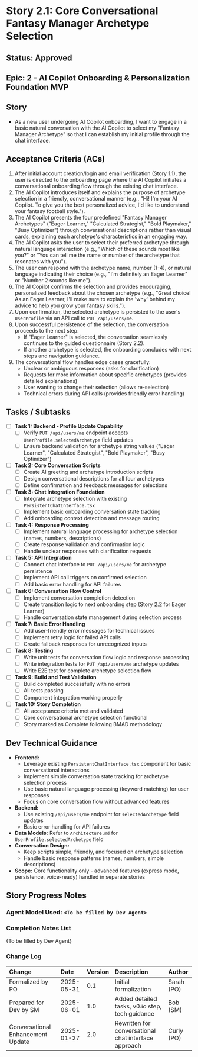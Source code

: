 # Story 2.1: Core Conversational Fantasy Manager Archetype Selection

## Status: Approved

## Epic: 2 - AI Copilot Onboarding & Personalization Foundation MVP

## Story

- As a new user undergoing AI Copilot onboarding, I want to engage in a basic natural conversation with the AI Copilot to select my "Fantasy Manager Archetype" so that I can establish my initial profile through the chat interface.

## Acceptance Criteria (ACs)

1.  After initial account creation/login and email verification (Story 1.1), the user is directed to the onboarding page where the AI Copilot initiates a conversational onboarding flow through the existing chat interface.
2.  The AI Copilot introduces itself and explains the purpose of archetype selection in a friendly, conversational manner (e.g., "Hi! I'm your AI Copilot. To give you the best personalized advice, I'd like to understand your fantasy football style.").
3.  The AI Copilot presents the four predefined "Fantasy Manager Archetypes" ("Eager Learner," "Calculated Strategist," "Bold Playmaker," "Busy Optimizer") through conversational descriptions rather than visual cards, explaining each archetype's characteristics in an engaging way.
4.  The AI Copilot asks the user to select their preferred archetype through natural language interaction (e.g., "Which of these sounds most like you?" or "You can tell me the name or number of the archetype that resonates with you").
5.  The user can respond with the archetype name, number (1-4), or natural language indicating their choice (e.g., "I'm definitely an Eager Learner" or "Number 2 sounds like me").
6.  The AI Copilot confirms the selection and provides encouraging, personalized feedback about the chosen archetype (e.g., "Great choice! As an Eager Learner, I'll make sure to explain the 'why' behind my advice to help you grow your fantasy skills.").
7.  Upon confirmation, the selected archetype is persisted to the user's `UserProfile` via an API call to `PUT /api/users/me`.
8.  Upon successful persistence of the selection, the conversation proceeds to the next step:
    * If "Eager Learner" is selected, the conversation seamlessly continues to the guided questionnaire (Story 2.2).
    * If another archetype is selected, the onboarding concludes with next steps and navigation guidance.
9.  The conversational flow handles edge cases gracefully:
    * Unclear or ambiguous responses (asks for clarification)
    * Requests for more information about specific archetypes (provides detailed explanations)
    * User wanting to change their selection (allows re-selection)
    * Technical errors during API calls (provides friendly error handling)

## Tasks / Subtasks

- [ ] **Task 1: Backend - Profile Update Capability**
    - [ ] Verify `PUT /api/users/me` endpoint accepts `UserProfile.selectedArchetype` field updates
    - [ ] Ensure backend validation for archetype string values ("Eager Learner", "Calculated Strategist", "Bold Playmaker", "Busy Optimizer")

- [ ] **Task 2: Core Conversation Scripts**
    - [ ] Create AI greeting and archetype introduction scripts
    - [ ] Design conversational descriptions for all four archetypes
    - [ ] Define confirmation and feedback messages for selections

- [ ] **Task 3: Chat Integration Foundation**
    - [ ] Integrate archetype selection with existing `PersistentChatInterface.tsx`
    - [ ] Implement basic onboarding conversation state tracking
    - [ ] Add onboarding context detection and message routing

- [ ] **Task 4: Response Processing**
    - [ ] Implement natural language processing for archetype selection (names, numbers, descriptions)
    - [ ] Create response validation and confirmation logic
    - [ ] Handle unclear responses with clarification requests

- [ ] **Task 5: API Integration**
    - [ ] Connect chat interface to `PUT /api/users/me` for archetype persistence
    - [ ] Implement API call triggers on confirmed selection
    - [ ] Add basic error handling for API failures

- [ ] **Task 6: Conversation Flow Control**
    - [ ] Implement conversation completion detection
    - [ ] Create transition logic to next onboarding step (Story 2.2 for Eager Learner)
    - [ ] Handle conversation state management during selection process

- [ ] **Task 7: Basic Error Handling**
    - [ ] Add user-friendly error messages for technical issues
    - [ ] Implement retry logic for failed API calls
    - [ ] Create fallback responses for unrecognized inputs

- [ ] **Task 8: Testing**
    - [ ] Write unit tests for conversation flow logic and response processing
    - [ ] Write integration tests for `PUT /api/users/me` archetype updates
    - [ ] Write E2E test for complete archetype selection flow

- [ ] **Task 9: Build and Test Validation**
    - [ ] Build completed successfully with no errors
    - [ ] All tests passing
    - [ ] Component integration working properly

- [ ] **Task 10: Story Completion**
    - [ ] All acceptance criteria met and validated
    - [ ] Core conversational archetype selection functional
    - [ ] Story marked as Complete following BMAD methodology

## Dev Technical Guidance

- **Frontend:**
    - Leverage existing `PersistentChatInterface.tsx` component for basic conversational interactions
    - Implement simple conversation state tracking for archetype selection process
    - Use basic natural language processing (keyword matching) for user responses
    - Focus on core conversation flow without advanced features
- **Backend:**
    - Use existing `/api/users/me` endpoint for `selectedArchetype` field updates
    - Basic error handling for API failures
- **Data Models:** Refer to `Architecture.md` for `UserProfile.selectedArchetype` field
- **Conversation Design:**
    - Keep scripts simple, friendly, and focused on archetype selection
    - Handle basic response patterns (names, numbers, simple descriptions)
- **Scope:** Core functionality only - advanced features (express mode, persistence, voice-ready) handled in separate stories

## Story Progress Notes

### Agent Model Used: `<To be filled by Dev Agent>`

### Completion Notes List

{To be filled by Dev Agent}

### Change Log

| Change                                    | Date       | Version | Description                                     | Author     |
| :---------------------------------------- | :--------- | :------ | :---------------------------------------------- | :--------- |
| Formalized by PO                          | 2025-05-31 | 0.1     | Initial formalization                           | Sarah (PO) |
| Prepared for Dev by SM                    | 2025-06-01 | 1.0     | Added detailed tasks, v0.io step, tech guidance | Bob (SM)   |
| Conversational Enhancement Update         | 2025-01-27 | 2.0     | Rewritten for conversational chat interface approach | Curly (PO) |